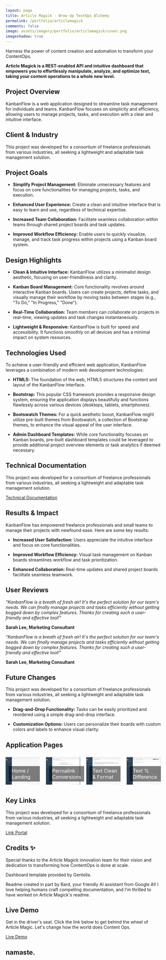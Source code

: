 ```yaml
---
layout: page
title: Article Magick - Brew Up TextOps Alchemy
permalink: /portfolio/articlemagick
comments: false
image: assets/imagery/portfolio/articlemagick/cover.png
imageshadow: true
---
```


Harness the power of content creation and automation to transform your ContentOps.

**Article Magick is a REST-enabled API and intuitive dashboard that empowers you to effortlessly manipulate, analyze, and optimize text, taking your content operations to a whole new level.**

## Project Overview

KanbanFlow is a web application designed to streamline task management for individuals and teams. KanbanFlow focuses on simplicity and efficiency, allowing users to manage projects, tasks, and execution with a clear and intuitive interface.

## Client & Industry

This project was developed for a consortium of freelance professionals from various industries, all seeking a lightweight and adaptable task management solution. 

## Project Goals

* **Simplify Project Management:**  Eliminate unnecessary features and focus on core functionalities for managing projects, tasks, and execution.

* **Enhanced User Experience:** Create a clean and intuitive interface that is easy to learn and use, regardless of technical expertise.

* **Increased Team Collaboration:**  Facilitate seamless collaboration within teams through shared project boards and task updates.

* **Improved Workflow Efficiency:**  Enable users to quickly visualize, manage, and track task progress within projects using a Kanban board system.

## Design Highlights

* **Clean & Intuitive Interface:**  KanbanFlow utilizes a minimalist design aesthetic, focusing on user-friendliness and clarity.

* **Kanban Board Management:** Core functionality revolves around interactive Kanban boards. Users can create projects, define tasks, and visually manage their workflow by moving tasks between stages (e.g., "To Do," "In Progress," "Done").

* **Real-Time Collaboration:** Team members can collaborate on projects in real-time, viewing updates and task changes instantaneously.

* **Lightweight & Responsive:**  KanbanFlow is built for speed and accessibility. It functions smoothly on all devices and has a minimal impact on system resources.

## Technologies Used

To achieve a user-friendly and efficient web application, KanbanFlow leverages a combination of modern web development technologies:

* **HTML5:** The foundation of the web, HTML5 structures the content and layout of the KanbanFlow interface.

* **Bootstrap:** This popular CSS framework provides a responsive design system, ensuring the application displays beautifully and functions flawlessly across various devices (desktops, tablets, smartphones).

* **Bootswatch Themes:**  For a quick aesthetic boost, KanbanFlow might utilize pre-built themes from Bootswatch, a collection of Bootstrap themes, to enhance the visual appeal of the user interface.

* **Admin Dashboard Templates:**  While core functionality focuses on Kanban boards, pre-built dashboard templates could be leveraged to provide additional project overview elements or task analytics if deemed necessary. 

## Technical Documentation

This project was developed for a consortium of freelance professionals from various industries, all seeking a lightweight and adaptable task management solution. 

<a class="btn btn-primary" href="https://docs.articlemagick.softwareshinobi.digital">Technical Documentation</a>

## Results & Impact

KanbanFlow has empowered freelance professionals and small teams to manage their projects with newfound ease. Here are some key results:

* **Increased User Satisfaction:** Users appreciate the intuitive interface and focus on core functionalities.

* **Improved Workflow Efficiency:** Visual task management on Kanban boards streamlines workflow and task prioritization.

* **Enhanced Collaboration:** Real-time updates and shared project boards facilitate seamless teamwork.

## User Reviews

<div>

<i>

"KanbanFlow is a breath of fresh air! It's the perfect solution for our team's needs. We can finally manage projects and tasks efficiently without getting bogged down by complex features. Thanks for creating such a user-friendly and effective tool!" 

</i>

<b>

Sarah Lee, Marketing Consultant

</b>

</div>

<p></p>

<div>

<i>

"KanbanFlow is a breath of fresh air! It's the perfect solution for our team's needs. We can finally manage projects and tasks efficiently without getting bogged down by complex features. Thanks for creating such a user-friendly and effective tool!" 

</i>

<b>

Sarah Lee, Marketing Consultant

</b>

</div>

<p></p>

## Future Changes

This project was developed for a consortium of freelance professionals from various industries, all seeking a lightweight and adaptable task management solution. 

* **Drag-and-Drop Functionality:** Tasks can be easily prioritized and reordered using a simple drag-and-drop interface.

* **Customization Options:**  Users can personalize their boards with custom colors and labels to enhance visual clarity.

## Application Pages

<style>

  .image-container {
    display: flex;
    flex-wrap: wrap;
    justify-content: space-between;
    margin: 0 -10px; /* Adjust margin as needed */
  }

  .image-container .image-item {
    flex: 0 0 calc(25% - 20px); /* Adjust width as needed */
    margin: 10px; /* Adjust margin as needed */
    max-width: 100%;
    height: auto;
    position: relative;
  }

  .image-container img {
    width: 100%;
    height: auto;
    display: block;
  }

  .image-text {
    position: absolute;
    bottom: 10px;
    left: 10px;
    color: white;
    font-size: 16px;
    background: rgba(0, 0, 0, 0.5);
    padding: 5px 10px;
  }

  @media (max-width: 768px) {
    .image-container .image-item {
      flex: 0 0 calc(50% - 20px); /* Adjust width as needed for smaller screens */
    }
  }

</style>

<div class="image-container">
  <div class="image-item">
    <a href="https://articlemagick.softwareshinobi.digital/dashboard/index.html" target="_blank">
      <img src="/assets/imagery/portfolio/articlemagick/screens/screen1.jpg" alt="Image 1">
      <div class="image-text">Home / Landing</div>
    </a>
  </div>
  <div class="image-item">
    <a href="https://articlemagick.softwareshinobi.digital/dashboard/article-magick-permalink.html" target="_blank">
      <img src="/assets/imagery/portfolio/articlemagick/screens/screen2.jpg" alt="Image 2">
      <div class="image-text">Permalink Conversions</div>
    </a>
  </div>
  <div class="image-item">
    <a href="https://articlemagick.softwareshinobi.digital/dashboard/clean-format-text.html" target="_blank">
      <img src="/assets/imagery/portfolio/articlemagick/screens/screen3.jpg" alt="Image 3">
      <div class="image-text">Text Clean & Format
</div>
    </a>
  </div>
  <div class="image-item">
    <a href="https://articlemagick.softwareshinobi.digital/dashboard/rewrite-percent-difference.html" target="_blank">
      <img src="/assets/imagery/portfolio/articlemagick/screens/screen4.jpg" alt="Image 4">
      <div class="image-text">Text % Difference</div>
    </a>
  </div>
</div>

## Key Links

This project was developed for a consortium of freelance professionals from various industries, all seeking a lightweight and adaptable task management solution. 

<a class="btn btn-primary" href="https://links.articlemagick.softwareshinobi.digital">Link Portal</a>

## Credits ✨

Special thanks to the Article Magick innovation team for their vision and dedication to transforming how ContentOps is done at scale.

Dashboard template provided by Gentella.

Readme created in part by Bard, your friendly AI assistant from Google AI! I love helping humans craft compelling documentation, and I'm thrilled to have worked on Article Magick's readme.

## Live Demo

Get in the driver's seat. Click the link below to get behind the wheel of Article Magic. Let's change how the world does Content Ops.

<a class="btn btn-primary" href="https://articlemagick.softwareshinobi.digital/dashboard/rewrite-percent-difference.html">Live Demo</a>

## namaste.
